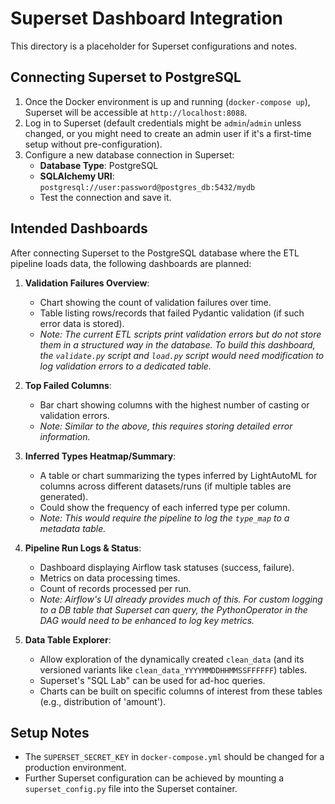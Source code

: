 # Superset Dashboard Integration

This directory is a placeholder for Superset configurations and notes.

## Connecting Superset to PostgreSQL

1.  Once the Docker environment is up and running (`docker-compose up`), Superset will be accessible at `http://localhost:8088`.
2.  Log in to Superset (default credentials might be `admin`/`admin` unless changed, or you might need to create an admin user if it's a first-time setup without pre-configuration).
3.  Configure a new database connection in Superset:
    *   **Database Type**: PostgreSQL
    *   **SQLAlchemy URI**: `postgresql://user:password@postgres_db:5432/mydb`
    *   Test the connection and save it.

## Intended Dashboards

After connecting Superset to the PostgreSQL database where the ETL pipeline loads data, the following dashboards are planned:

1.  **Validation Failures Overview**:
    *   Chart showing the count of validation failures over time.
    *   Table listing rows/records that failed Pydantic validation (if such error data is stored).
    *   *Note: The current ETL scripts print validation errors but do not store them in a structured way in the database. To build this dashboard, the `validate.py` script and `load.py` script would need modification to log validation errors to a dedicated table.*

2.  **Top Failed Columns**:
    *   Bar chart showing columns with the highest number of casting or validation errors.
    *   *Note: Similar to the above, this requires storing detailed error information.*

3.  **Inferred Types Heatmap/Summary**:
    *   A table or chart summarizing the types inferred by LightAutoML for columns across different datasets/runs (if multiple tables are generated).
    *   Could show the frequency of each inferred type per column.
    *   *Note: This would require the pipeline to log the `type_map` to a metadata table.*

4.  **Pipeline Run Logs & Status**:
    *   Dashboard displaying Airflow task statuses (success, failure).
    *   Metrics on data processing times.
    *   Count of records processed per run.
    *   *Note: Airflow's UI already provides much of this. For custom logging to a DB table that Superset can query, the PythonOperator in the DAG would need to be enhanced to log key metrics.*

5.  **Data Table Explorer**:
    *   Allow exploration of the dynamically created `clean_data` (and its versioned variants like `clean_data_YYYYMMDDHHMMSSFFFFFF`) tables.
    *   Superset's "SQL Lab" can be used for ad-hoc queries.
    *   Charts can be built on specific columns of interest from these tables (e.g., distribution of 'amount').

## Setup Notes

*   The `SUPERSET_SECRET_KEY` in `docker-compose.yml` should be changed for a production environment.
*   Further Superset configuration can be achieved by mounting a `superset_config.py` file into the Superset container.
